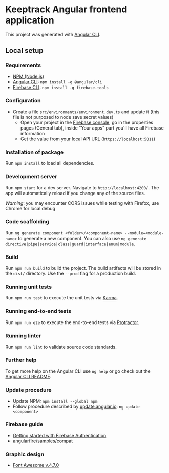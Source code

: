 # Keeptrack Angular frontend application

This project was generated with [Angular CLI](https://github.com/angular/angular-cli).

## Local setup

### Requirements

* [NPM (Node.js)](https://nodejs.org/en/)
* [Angular CLI](https://cli.angular.io/): `npm install -g @angular/cli`
* [Firebase CLI](https://www.npmjs.com/package/firebase-tools): `npm install -g firebase-tools`

### Configuration

* Create a file `src/environments/environment.dev.ts` and update it (this file is not purposed to node save secret values)
  * Open your project in the [Firebase console](https://console.firebase.google.com/), go in the properties pages (General tab), inside "Your apps" part you'll have all Firebase information
  * Get the value from your local API URL (`https://localhost:5011`)

### Installation of package

Run `npm install` to load all dependencies.

### Development server

Run `npm start` for a dev server. Navigate to `http://localhost:4200/`. The app will automatically reload if you change any of the source files.

_Warning_: you may encounter CORS issues while testing with Firefox, use Chrome for local debug

### Code scaffolding

Run `ng generate component <folder>/<component-name> --module=<module-name>` to generate a new component. You can also use `ng generate directive|pipe|service|class|guard|interface|enum|module`.

### Build

Run `npm run build` to build the project. The build artifacts will be stored in the `dist/` directory. Use the `--prod` flag for a production build.

### Running unit tests

Run `npm run test` to execute the unit tests via [Karma](https://karma-runner.github.io).

### Running end-to-end tests

Run `npm run e2e` to execute the end-to-end tests via [Protractor](http://www.protractortest.org/).

### Running linter

Run `npm run lint` to validate source code standards.

### Further help

To get more help on the Angular CLI use `ng help` or go check out the [Angular CLI README](https://github.com/angular/angular-cli/blob/master/README.md).

### Update procedure

* Update NPM: `npm install --global npm`
* Follow procedure described by [update.angular.io](https://update.angular.io/): `ng update <component>`

### Firebase guide

* [Getting started with Firebase Authentication](https://github.com/angular/angularfire/blob/master/docs/auth/getting-started.md)
* [angularfire/samples/compat](https://github.com/angular/angularfire/tree/master/samples/compat)

### Graphic design

* [Font Awesome v.4.7.0](https://fontawesome.bootstrapcheatsheets.com/)
